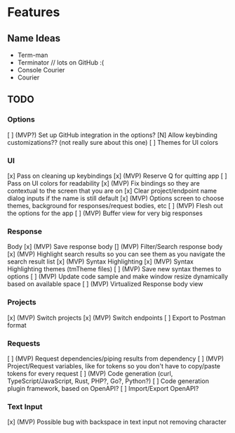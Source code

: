 # Features

## Name Ideas
- Term-man
- Terminator // lots on GitHub :(
- Console Courier
- Courier


## TODO

### Options
[ ] (MVP?) Set up GitHub integration in the options?
[N] Allow keybinding customizations?? (not really sure about this one)
[ ] Themes for UI colors

### UI
[x] Pass on cleaning up keybindings
[x] (MVP) Reserve Q for quitting app
[ ] Pass on UI colors for readability
[x] (MVP) Fix bindings so they are contextual to the screen that you are on
[x] Clear project/endpoint name dialog inputs if the name is still default
[x] (MVP) Options screen to choose themes, background for responses/request bodies, etc
[ ] (MVP) Flesh out the options for the app
[ ] (MVP) Buffer view for very big responses

### Response
Body
[x] (MVP) Save response body
[\] (MVP) Filter/Search response body
[x] (MVP) Highlight search results so you can see them as you navigate the search result list
[x] (MVP) Syntax Highlighting
[x] (MVP) Syntax Highlighting themes (tmTheme files)
[ ] (MVP) Save new syntax themes to options
[ ] (MVP) Update code sample and make window resize dynamically based on available space
[ ] (MVP) Virtualized Response body view

### Projects
[x] (MVP) Switch projects
[x] (MVP) Switch endpoints
[ ] Export to Postman format

### Requests
[ ] (MVP) Request dependencies/piping results from dependency
[ ] (MVP) Project/Request variables, like for tokens so you don't have to copy/paste tokens for every request
[ ] (MVP) Code generation (curl, TypeScript/JavaScript, Rust, PHP?, Go?, Python?)
[ ] Code generation plugin framework, based on OpenAPI?
[ ] Import/Export OpenAPI?

### Text Input
[x] (MVP) Possible bug with backspace in text input not removing character
